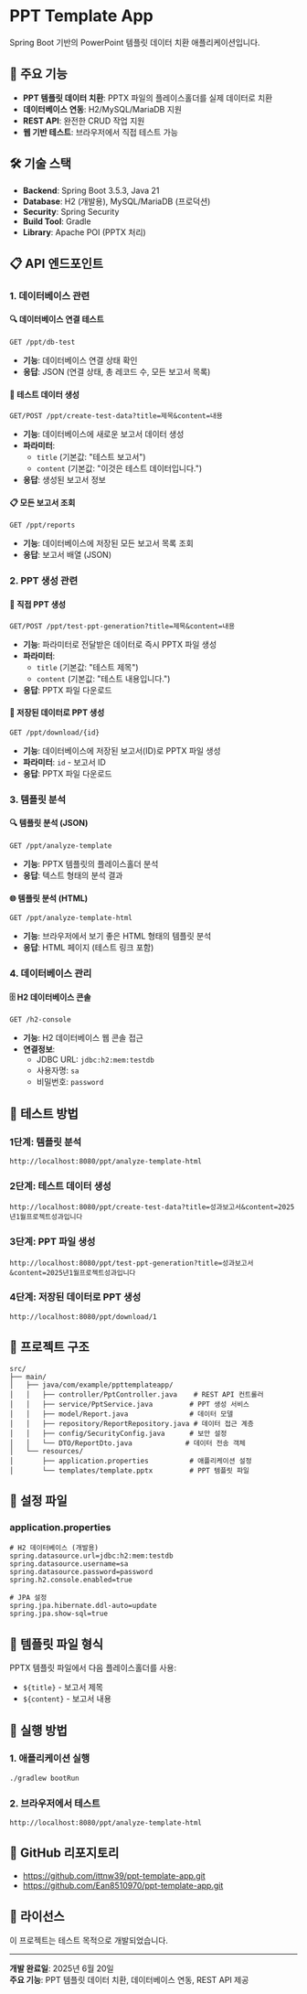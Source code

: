 # PPT Template App

Spring Boot 기반의 PowerPoint 템플릿 데이터 치환 애플리케이션입니다.

## 🚀 주요 기능

- **PPT 템플릿 데이터 치환**: PPTX 파일의 플레이스홀더를 실제 데이터로 치환
- **데이터베이스 연동**: H2/MySQL/MariaDB 지원
- **REST API**: 완전한 CRUD 작업 지원
- **웹 기반 테스트**: 브라우저에서 직접 테스트 가능

## 🛠️ 기술 스택

- **Backend**: Spring Boot 3.5.3, Java 21
- **Database**: H2 (개발용), MySQL/MariaDB (프로덕션)
- **Security**: Spring Security
- **Build Tool**: Gradle
- **Library**: Apache POI (PPTX 처리)

## 📋 API 엔드포인트

### 1. 데이터베이스 관련

#### 🔍 데이터베이스 연결 테스트
```
GET /ppt/db-test
```
- **기능**: 데이터베이스 연결 상태 확인
- **응답**: JSON (연결 상태, 총 레코드 수, 모든 보고서 목록)

#### 📝 테스트 데이터 생성
```
GET/POST /ppt/create-test-data?title=제목&content=내용
```
- **기능**: 데이터베이스에 새로운 보고서 데이터 생성
- **파라미터**: 
  - `title` (기본값: "테스트 보고서")
  - `content` (기본값: "이것은 테스트 데이터입니다.")
- **응답**: 생성된 보고서 정보

#### 📋 모든 보고서 조회
```
GET /ppt/reports
```
- **기능**: 데이터베이스에 저장된 모든 보고서 목록 조회
- **응답**: 보고서 배열 (JSON)

### 2. PPT 생성 관련

#### 📄 직접 PPT 생성
```
GET/POST /ppt/test-ppt-generation?title=제목&content=내용
```
- **기능**: 파라미터로 전달받은 데이터로 즉시 PPTX 파일 생성
- **파라미터**:
  - `title` (기본값: "테스트 제목")
  - `content` (기본값: "테스트 내용입니다.")
- **응답**: PPTX 파일 다운로드

#### 💾 저장된 데이터로 PPT 생성
```
GET /ppt/download/{id}
```
- **기능**: 데이터베이스에 저장된 보고서(ID)로 PPTX 파일 생성
- **파라미터**: `id` - 보고서 ID
- **응답**: PPTX 파일 다운로드

### 3. 템플릿 분석

#### 🔍 템플릿 분석 (JSON)
```
GET /ppt/analyze-template
```
- **기능**: PPTX 템플릿의 플레이스홀더 분석
- **응답**: 텍스트 형태의 분석 결과

#### 🌐 템플릿 분석 (HTML)
```
GET /ppt/analyze-template-html
```
- **기능**: 브라우저에서 보기 좋은 HTML 형태의 템플릿 분석
- **응답**: HTML 페이지 (테스트 링크 포함)

### 4. 데이터베이스 관리

#### 🗄️ H2 데이터베이스 콘솔
```
GET /h2-console
```
- **기능**: H2 데이터베이스 웹 콘솔 접근
- **연결정보**:
  - JDBC URL: `jdbc:h2:mem:testdb`
  - 사용자명: `sa`
  - 비밀번호: `password`

## 🧪 테스트 방법

### 1단계: 템플릿 분석
```
http://localhost:8080/ppt/analyze-template-html
```

### 2단계: 테스트 데이터 생성
```
http://localhost:8080/ppt/create-test-data?title=성과보고서&content=2025년1월프로젝트성과입니다
```

### 3단계: PPT 파일 생성
```
http://localhost:8080/ppt/test-ppt-generation?title=성과보고서&content=2025년1월프로젝트성과입니다
```

### 4단계: 저장된 데이터로 PPT 생성
```
http://localhost:8080/ppt/download/1
```

## 📁 프로젝트 구조

```
src/
├── main/
│   ├── java/com/example/ppttemplateapp/
│   │   ├── controller/PptController.java    # REST API 컨트롤러
│   │   ├── service/PptService.java         # PPT 생성 서비스
│   │   ├── model/Report.java               # 데이터 모델
│   │   ├── repository/ReportRepository.java # 데이터 접근 계층
│   │   ├── config/SecurityConfig.java      # 보안 설정
│   │   └── DTO/ReportDto.java             # 데이터 전송 객체
│   └── resources/
│       ├── application.properties          # 애플리케이션 설정
│       └── templates/template.pptx         # PPT 템플릿 파일
```

## 🔧 설정 파일

### application.properties
```properties
# H2 데이터베이스 (개발용)
spring.datasource.url=jdbc:h2:mem:testdb
spring.datasource.username=sa
spring.datasource.password=password
spring.h2.console.enabled=true

# JPA 설정
spring.jpa.hibernate.ddl-auto=update
spring.jpa.show-sql=true
```

## 📝 템플릿 파일 형식

PPTX 템플릿 파일에서 다음 플레이스홀더를 사용:
- `${title}` - 보고서 제목
- `${content}` - 보고서 내용

## 🚀 실행 방법

### 1. 애플리케이션 실행
```bash
./gradlew bootRun
```

### 2. 브라우저에서 테스트
```
http://localhost:8080/ppt/analyze-template-html
```

## 🔗 GitHub 리포지토리

- https://github.com/ittnw39/ppt-template-app.git
- https://github.com/Ean8510970/ppt-template-app.git

## 📄 라이선스

이 프로젝트는 테스트 목적으로 개발되었습니다.

---

**개발 완료일**: 2025년 6월 20일  
**주요 기능**: PPT 템플릿 데이터 치환, 데이터베이스 연동, REST API 제공 